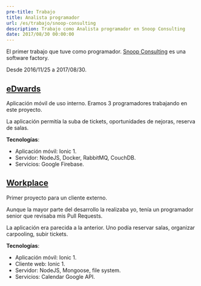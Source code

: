 ```yaml
---
pre-title: Trabajo
title: Analista programador
url: /es/trabajo/snoop-consulting
description: Trabajo como Analista programador en Snoop Consulting
date: 2017/08/30 00:00:00
---
```


El primer trabajo que tuve como programador. [Snoop Consulting](https://www.snoopconsulting.com) es una software factory.

Desde 2016/11/25 a 2017/08/30.

## [eDwards](https://youtu.be/YgZmk5YSLRc)

Aplicación móvil de uso interno. Eramos 3 programadores trabajando en este proyecto.

La aplicación permitía la suba de tickets, oportunidades de nejoras, reserva de salas.

**Tecnologías**:

- Aplicación móvil: Ionic 1.
- Servidor: NodeJS, Docker, RabbitMQ, CouchDB.
- Servicios: Google Firebase.

## [Workplace](https://youtu.be/wh1eJuMH8gQ)

Primer proyecto para un cliente externo.

Aunque la mayor parte del desarrollo la realizaba yo, tenía un programador senior que revisaba mis Pull Requests.

La aplicación era parecida a la anterior. Uno podía reservar salas, organizar carpooling, subir tickets.

**Tecnologías**:

- Aplicación móvil: Ionic 1.
- Cliente web: Ionic 1.
- Servidor: NodeJS, Mongoose, file system.
- Servicios: Calendar Google API.

